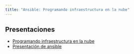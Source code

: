 ```yaml
---
title: "Ansible: Programando infraestructura en la nube"
---
```


## Presentaciones

* [Programando infraestructura en la nube](https://iesgn.github.io/presentacion-ual17/#/)
* [Presentación de ansible](https://raw.githubusercontent.com/albertomolina/beamer-focus/main/ansible.pdf)